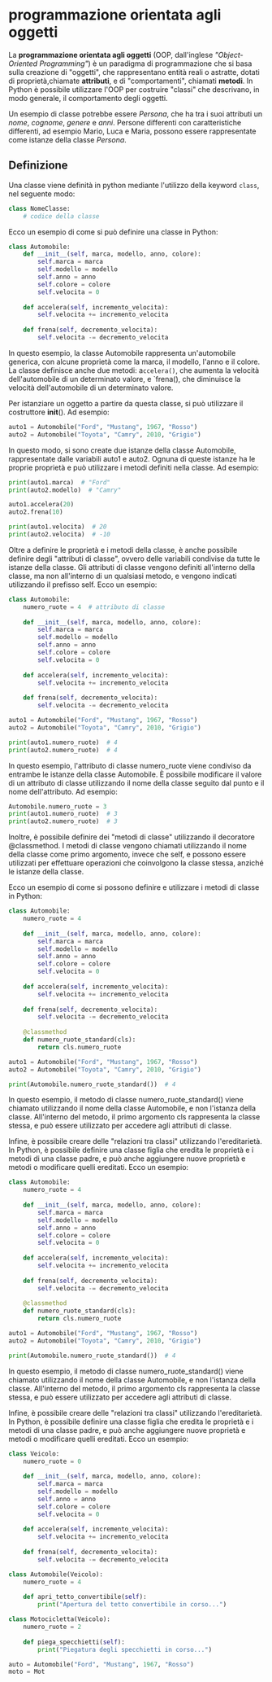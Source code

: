 # programmazione orientata agli oggetti

La **programmazione orientata agli oggetti** (OOP, dall'inglese _"Object-Oriented Programming"_) è un paradigma di programmazione che si basa sulla creazione di "oggetti", che rappresentano entità reali o astratte, dotati di proprietà,chiamate **attributi**, e di "comportamenti", chiamati **metodi**. In Python è possibile utilizzare l'OOP per costruire "classi" che descrivano, in modo generale, il comportamento degli oggetti.

Un esempio di classe potrebbe essere _Persona_, che ha tra i suoi attributi un _nome_, _cognome_, _genere_ e _anni_. Persone differenti con caratteristiche differenti, ad esempio Mario, Luca e Maria, possono essere rappresentate come istanze della classe _Persona_.

## Definizione

Una classe viene definità in python mediante l'utilizzo della keyword `class`, nel seguente modo:

```python
class NomeClasse:
	# codice della classe
```

Ecco un esempio di come si può definire una classe in Python:

```python
class Automobile:
    def __init__(self, marca, modello, anno, colore):
        self.marca = marca
        self.modello = modello
        self.anno = anno
        self.colore = colore
        self.velocita = 0
    
    def accelera(self, incremento_velocita):
        self.velocita += incremento_velocita
    
    def frena(self, decremento_velocita):
        self.velocita -= decremento_velocita
```

In questo esempio, la classe Automobile rappresenta un'automobile generica, con alcune proprietà come la marca, il modello, l'anno e il colore. La classe definisce anche due metodi: a`ccelera()`, che aumenta la velocità dell'automobile di un determinato valore, e `frena(), che diminuisce la velocità dell'automobile di un determinato valore.

Per istanziare un oggetto a partire da questa classe, si può utilizzare il costruttore __init__(). Ad esempio:

```python
auto1 = Automobile("Ford", "Mustang", 1967, "Rosso")
auto2 = Automobile("Toyota", "Camry", 2010, "Grigio")
```

In questo modo, si sono create due istanze della classe Automobile, rappresentate dalle variabili auto1 e auto2. Ognuna di queste istanze ha le proprie proprietà e può utilizzare i metodi definiti nella classe. Ad esempio:

```python
print(auto1.marca)  # "Ford"
print(auto2.modello)  # "Camry"

auto1.accelera(20)
auto2.frena(10)

print(auto1.velocita)  # 20
print(auto2.velocita)  # -10
```

Oltre a definire le proprietà e i metodi della classe, è anche possibile definire degli "attributi di classe", ovvero delle variabili condivise da tutte le istanze della classe. Gli attributi di classe vengono definiti all'interno della classe, ma non all'interno di un qualsiasi metodo, e vengono indicati utilizzando il prefisso self. Ecco un esempio:

```python
class Automobile:
    numero_ruote = 4  # attributo di classe
    
    def __init__(self, marca, modello, anno, colore):
        self.marca = marca
        self.modello = modello
        self.anno = anno
        self.colore = colore
        self.velocita = 0
    
    def accelera(self, incremento_velocita):
        self.velocita += incremento_velocita
    
    def frena(self, decremento_velocita):
        self.velocita -= decremento_velocita

auto1 = Automobile("Ford", "Mustang", 1967, "Rosso")
auto2 = Automobile("Toyota", "Camry", 2010, "Grigio")

print(auto1.numero_ruote)  # 4
print(auto2.numero_ruote)  # 4
```

In questo esempio, l'attributo di classe numero_ruote viene condiviso da entrambe le istanze della classe Automobile. È possibile modificare il valore di un attributo di classe utilizzando il nome della classe seguito dal punto e il nome dell'attributo. Ad esempio:

```python
Automobile.numero_ruote = 3
print(auto1.numero_ruote)  # 3
print(auto2.numero_ruote)  # 3
```

Inoltre, è possibile definire dei "metodi di classe" utilizzando il decoratore @classmethod. I metodi di classe vengono chiamati utilizzando il nome della classe come primo argomento, invece che self, e possono essere utilizzati per effettuare operazioni che coinvolgono la classe stessa, anziché le istanze della classe.

Ecco un esempio di come si possono definire e utilizzare i metodi di classe in Python:

```python
class Automobile:
    numero_ruote = 4
    
    def __init__(self, marca, modello, anno, colore):
        self.marca = marca
        self.modello = modello
        self.anno = anno
        self.colore = colore
        self.velocita = 0
    
    def accelera(self, incremento_velocita):
        self.velocita += incremento_velocita
    
    def frena(self, decremento_velocita):
        self.velocita -= decremento_velocita
    
    @classmethod
    def numero_ruote_standard(cls):
        return cls.numero_ruote

auto1 = Automobile("Ford", "Mustang", 1967, "Rosso")
auto2 = Automobile("Toyota", "Camry", 2010, "Grigio")

print(Automobile.numero_ruote_standard())  # 4
```

In questo esempio, il metodo di classe numero_ruote_standard() viene chiamato utilizzando il nome della classe Automobile, e non l'istanza della classe. All'interno del metodo, il primo argomento cls rappresenta la classe stessa, e può essere utilizzato per accedere agli attributi di classe.

Infine, è possibile creare delle "relazioni tra classi" utilizzando l'ereditarietà. In Python, è possibile definire una classe figlia che eredita le proprietà e i metodi di una classe padre, e può anche aggiungere nuove proprietà e metodi o modificare quelli ereditati. Ecco un esempio:

```python
class Automobile:
    numero_ruote = 4
    
    def __init__(self, marca, modello, anno, colore):
        self.marca = marca
        self.modello = modello
        self.anno = anno
        self.colore = colore
        self.velocita = 0
    
    def accelera(self, incremento_velocita):
        self.velocita += incremento_velocita
    
    def frena(self, decremento_velocita):
        self.velocita -= decremento_velocita
    
    @classmethod
    def numero_ruote_standard(cls):
        return cls.numero_ruote

auto1 = Automobile("Ford", "Mustang", 1967, "Rosso")
auto2 = Automobile("Toyota", "Camry", 2010, "Grigio")

print(Automobile.numero_ruote_standard())  # 4
```

In questo esempio, il metodo di classe numero_ruote_standard() viene chiamato utilizzando il nome della classe Automobile, e non l'istanza della classe. All'interno del metodo, il primo argomento cls rappresenta la classe stessa, e può essere utilizzato per accedere agli attributi di classe.

Infine, è possibile creare delle "relazioni tra classi" utilizzando l'ereditarietà. In Python, è possibile definire una classe figlia che eredita le proprietà e i metodi di una classe padre, e può anche aggiungere nuove proprietà e metodi o modificare quelli ereditati. Ecco un esempio:

```python
class Veicolo:
    numero_ruote = 0
    
    def __init__(self, marca, modello, anno, colore):
        self.marca = marca
        self.modello = modello
        self.anno = anno
        self.colore = colore
        self.velocita = 0
    
    def accelera(self, incremento_velocita):
        self.velocita += incremento_velocita
    
    def frena(self, decremento_velocita):
        self.velocita -= decremento_velocita

class Automobile(Veicolo):
    numero_ruote = 4
    
    def apri_tetto_convertibile(self):
        print("Apertura del tetto convertibile in corso...")

class Motocicletta(Veicolo):
    numero_ruote = 2
    
    def piega_specchietti(self):
        print("Piegatura degli specchietti in corso...")

auto = Automobile("Ford", "Mustang", 1967, "Rosso")
moto = Mot
```
